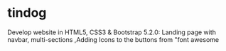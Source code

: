 # tindog
Develop website in HTML5, CSS3 &amp; Bootstrap 5.2.0: Landing page with navbar, multi-sections ,Adding Icons to the buttons from "font awesome
